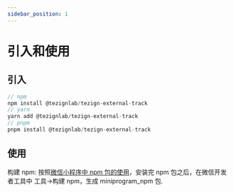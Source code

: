 ```yaml
---
sidebar_position: 1
---
```


# 引入和使用

## 引入

```typescript
// npm
npm install @tezignlab/tezign-external-track
// yarn
yarn add @tezignlab/tezign-external-track
// pnpm
pnpm install @tezignlab/tezign-external-track
```

## 使用

构建 npm: 按照[微信小程序中 npm 包的使用](https://developers.weixin.qq.com/miniprogram/dev/devtools/npm.html#_2-%E6%9E%84%E5%BB%BA-npm '微信小程序中npm包的使用')，安装完 npm 包之后，在微信开发者工具中 工具->构建 npm，生成 miniprogram_npm 包.
